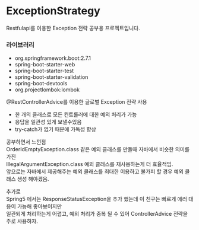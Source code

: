 # ExceptionStrategy
Restfulapi를 이용한 Exception 전략 공부용 프로젝트입니다.

### 라이브러리
- org.springframework.boot:2.7.1
- spring-boot-starter-web
- spring-boot-starter-test
- spring-boot-starter-validation
- spring-boot-devtools
- org.projectlombok:lombok


@RestControllerAdvice를 이용한 글로벌 Exception 전략 사용
- 한 개의 클래스로 모든 컨트롤러에 대한 예외 처리가 가능
- 응답을 일관성 있게 보낼수있음
- try-catch가 없기 때문에 가독성 향상


공부하면서 느낀점 <br>
OrderIdEmptyException.class 같은 예외 클래스를 만들때 자바에서 비슷한 의미를 가진 <br>
IllegalArgumentException.class 예외 클래스를 재사용하는게 더 효율적임. <br>
앞으로는 자바에서 제공해주는 예외 클래스를 최대한 이용하고 불가피 할 경우 예외 클래스 생성 해야겠음.

추가로<br>
Spring5 에서는 ResponseStatusException을 추가 했는데 이 친구는 빠르게 에러 대응이 가능해 좋아보이지만 <br>
일관되게 처리하는게 어렵고, 예외 처리가 중복 될 수 있어 ControllerAdvice 전략을 주로 사용하자.
